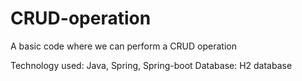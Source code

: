 # CRUD-operation
A basic code where we can perform a CRUD operation 

Technology used: Java, Spring, Spring-boot
Database: H2 database
